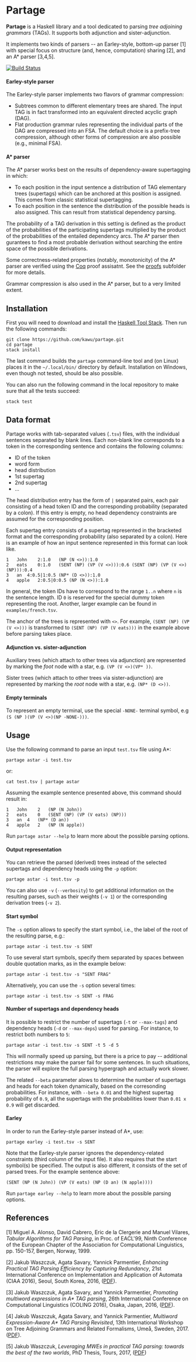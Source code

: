 Partage
==========

**Partage** is a Haskell library and a tool dedicated to parsing *tree
adjoining grammars* (TAGs).  It supports both adjunction and sister-adjunction.

It implements two kinds of parsers -- an Earley-style, bottom-up parser [1]
with special focus on structure (and, hence, computation) sharing [2], and an
A\* parser [3,4,5].
    
[![Build Status](https://travis-ci.org/kawu/partage.svg?branch=master)](https://travis-ci.org/kawu/partage)

#### Earley-style parser

The Earley-style parser implements two flavors of grammar compression:

  * Subtrees common to different elementary trees are shared.  The input TAG is
    in fact transformed into an equivalent directed acyclic graph (DAG).
  * Flat production grammar rules representing the individual parts of the DAG
    are compressed into an FSA.  The default choice is a prefix-tree
    compression, although other forms of compression are also possible (e.g.,
    minimal FSA).

#### A\* parser

The A\* parser works best on the results of dependency-aware supertagging in
which:

  * To each position in the input sentence a distribution of TAG elementary
    trees (supertags) which can be anchored at this position is assigned.  This
    comes from classic statistical supertagging.
  * To each position in the sentence the distribution of the possible heads is
    also assigned.  This can result from statistical dependency parsing.

The probability of a TAG derivation in this setting is defined as the product
of the probabilities of the participating supertags multiplied by the product
of the probabilities of the entailed dependency arcs.  The A\* parser then
gurantees to find a most probable derivation without searching the entire space
of the possible derivations.

Some correctness-related properties (notably, monotonicity) of the A\* parser
are verified using the [Coq][coq] proof assisatnt.  See the [proofs](proofs#proofs)
subfolder for more details.

Grammar compression is also used in the A\* parser, but to a very limited
extent.


Installation
------------

First you will need to download and install the [Haskell Tool Stack][stack].
Then run the following commands:

    git clone https://github.com/kawu/partage.git
    cd partage
    stack install

The last command builds the `partage` command-line tool and (on Linux) places
it in the `~/.local/bin/` directory by default. Installation on Windows, even
though not tested, should be also possible.

You can also run the following command in the local repository to make sure
that all the tests succeed:

    stack test


Data format
-----------

Partage works with tab-separated values (`.tsv`) files, with the individual
sentences separated by blank lines. Each non-blank line corresponds to a token
in the corresponding sentence and contains the following columns:

  * ID of the token
  * word form
  * head distribution
  * 1st supertag
  * 2nd supertag
  * ...

The head distribution entry has the form of `|` separated pairs, each pair consisting
of a head token ID and the corresponding probability (separated by a colon).
If this entry is empty, no head dependency constraints are assumed for the
corresponding position.

Each supertag entry consists of a supertag represented in the bracketed format
and the corresponding probability (also separated by a colon).  Here is an
example of how an input sentence represented in this format can look like.

```
1	John	2:1.0	(NP (N <>)):1.0
2	eats	0:1.0	(SENT (NP) (VP (V <>))):0.6	(SENT (NP) (VP (V <>) (NP))):0.4
3	an	4:0.5|1:0.5	(NP* (D <>)):1.0
4	apple	2:0.5|0:0.5	(NP (N <>)):1.0
```

In general, the token IDs have to correspond to the range `1..n` where `n` is
the sentence length.  ID `0` is reserved for the special dummy token
representing the root.  Another, larger example can be found in
`examples/french.tsv`.

The anchor of the trees is represented with `<>`.  For example, `(SENT (NP) (VP
(V <>)))` is transformed to `(SENT (NP) (VP (V eats)))` in the example above
before parsing takes place.

#### Adjunction vs. sister-adjunction

Auxiliary trees (which attach to other trees via adjunction) are represented by
marking the *foot* node with a star, e.g. `(VP (V <>)(VP* ))`.

Sister trees (which attach to other trees via sister-adjunction) are
represented by marking the *root* node with a star, e.g. `(NP* (D <>))`.

#### Empty terminals

To represent an empty terminal, use the special `-NONE-` terminal symbol, e.g
`(S (NP )(VP (V <>)(NP -NONE-)))`.


Usage
-----

Use the following command to parse an input `test.tsv` file using A\*:

    partage astar -i test.tsv

or:

    cat test.tsv | partage astar

Assuming the example sentence presented above, this command should result in:

```
1	John	2	(NP (N John))
2	eats	0	(SENT (NP) (VP (V eats) (NP)))
3	an	4	(NP* (D an))
4	apple	2	(NP (N apple))
```

Run `partage astar --help` to learn more about the possible parsing options.

#### Output representation

You can retrieve the parsed (derived) trees instead of the selected supertags
and dependency heads using the `-p` option:

    partage astar -i test.tsv -p

You can also use `-v` (`--verbosity`) to get additional information on the
resulting parses, such as their weights (`-v 1`) or the corresponding
derivation trees (`-v 2`).

#### Start symbol

The `-s` option allows to specify the start symbol, i.e., the label of the root
of the resulting parse, e.g.:

    partage astar -i test.tsv -s SENT

To use several start symbols, specify them separated by spaces between double
quotation marks, as in the example below:

    partage astar -i test.tsv -s "SENT FRAG"

Alternatively, you can use the `-s` option several times:

    partage astar -i test.tsv -s SENT -s FRAG

#### Number of supertags and dependency heads

It is possible to restrict the number of supertags (`-t` or `--max-tags`) and
dependency heads (`-d` or `--max-deps`) used for parsing.  For instance, to
restrict both numbers to `5`:

    partage astar -i test.tsv -s SENT -t 5 -d 5

This will normally speed up parsing, but there is a price to pay -- additional
restrictions may make the parser fail for some sentences.  In such situations,
the parser will explore the full parsing hypergraph and actually work slower.

The related `--beta` parameter alows to determine the number of supertags and
heads for each token dynamically, based on the corresonding probabilities.  For
instance, with `--beta 0.01` and the highest supertag probability of `0.9`, all
the supertags with the probabilities lower than `0.01 x 0.9` will get discarded.

#### Earley

In order to run the Earley-style parser instead of A\*, use:

    partage earley -i test.tsv -s SENT

Note that the Earley-style parser ignores the dependency-related constraints
(third column of the input file).  It also requires that the start symbol(s) be
specified.   The output is also different, it consists of the set of parsed
trees.  For the example sentence above:

```
(SENT (NP (N John)) (VP (V eats) (NP (D an) (N apple))))
```

Run `partage earley --help` to learn more about the possible parsing options.


References
----------

[1] Miguel A. Alonso, David Cabrero, Eric de la Clergerie and Manuel
Vilares, *Tabular Algorithms for TAG Parsing*, in Proc. of EACL'99,
Ninth Conference of the European Chapter of the Association for
Computational Linguistics, pp. 150-157, Bergen, Norway, 1999.

[2] Jakub Waszczuk, Agata Savary, Yannick Parmentier, *Enhancing Practical TAG
Parsing Efficiency by Capturing Redundancy*, 21st International Conference on
Implementation and Application of Automata (CIAA 2016), Seoul, South Korea,
2016, ([PDF](https://hal.archives-ouvertes.fr/hal-01309598v2/document)).

[3] Jakub Waszczuk, Agata Savary, and Yannick Parmentier, *Promoting multiword
expressions in A\* TAG parsing*, 26th International Conference on Computational
Linguistics (COLING 2016), Osaka, Japan, 2016,
([PDF](https://aclweb.org/anthology/C/C16/C16-1042.pdf)).

[4] Jakub Waszczuk, Agata Savary, and Yannick Parmentier, *Multiword
Expression-Aware A\* TAG Parsing Revisited*, 13th International Workshop on
Tree Adjoining Grammars and Related Formalisms, Umeå, Sweden, 2017.
([PDF](http://www.aclweb.org/anthology/W17-6209)).

[5] Jakub Waszczuk, *Leveraging MWEs in practical TAG parsing: towards the best
of the two worlds*, PhD Thesis, Tours, 2017,
([PDF](http://www.applis.univ-tours.fr/theses/2017/jakub.waszczuk_6706.pdf))


[stack]: http://docs.haskellstack.org "Haskell Tool Stack"
[hackage]: http://hackage.haskell.org/package/partage "Partage Hackage repository"
[coq]: https://coq.inria.fr/ "Coq proof assistant"

